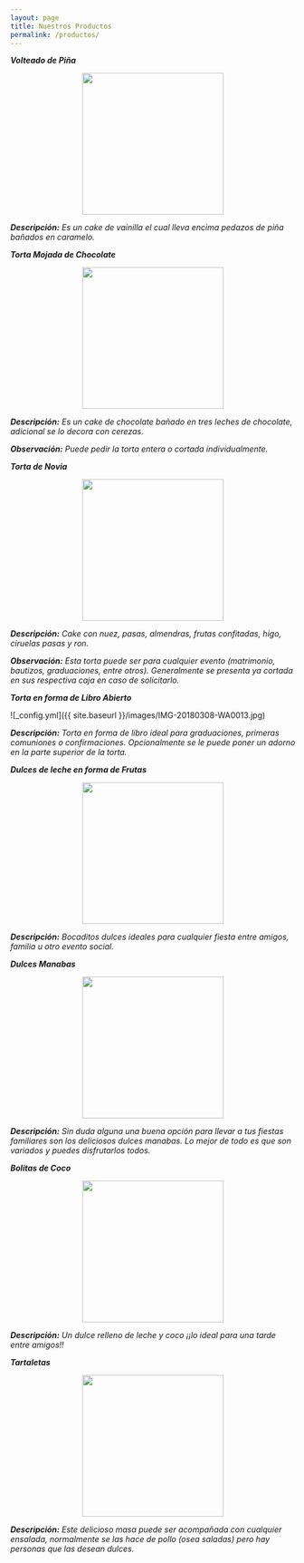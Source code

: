 ```yaml
---
layout: page
title: Nuestros Productos 
permalink: /productos/
---
```


___Volteado de Piña___

<div align="center">
<img src="https://www.recetario-cocina.com/archivosbd/volteado-de-platano-con-caramelo.jpg" width="250" height="250">
</div>


___Descripción:___ _Es un cake de vainilla el cual lleva encima pedazos de piña bañados en caramelo._  
  


___Torta Mojada de Chocolate___

<div align="center">
<img src="https://i.pinimg.com/originals/20/09/b4/2009b4cc4c19d3af9d34881440d24398.jpg" width="250" height="250" align="center">
</div>


___Descripción:___ _Es un cake de chocolate bañado en tres leches de chocolate, adicional se lo decora con cerezas._ 

___Observación:___ _Puede pedir la torta entera o cortada individualmente._



___Torta de Novia___

<div align="center">
<img src="https://2.bp.blogspot.com/-BpR7EltDqq8/VPNPspSmfPI/AAAAAAAAAGc/s8aJUPRU4L8/s1600/IMG_0115.JPG" width="250" height="250">
</div>

___Descripción:___ _Cake con nuez, pasas, almendras, frutas confitadas, higo, ciruelas pasas y ron._

___Observación:___ _Esta torta puede ser para cualquier evento (matrimonio, bautizos, graduaciones, entre otros). Generalmente se presenta ya cortada en sus respectiva caja en caso de solicitarlo._ 



___Torta en forma de Libro Abierto___

![_config.yml]({{ site.baseurl }}/images/IMG-20180308-WA0013.jpg)


___Descripción:___ _Torta en forma de libro ideal para graduaciones, primeras comuniones o confirmaciones. Opcionalmente se le puede poner un adorno en la parte superior de la torta._



___Dulces de leche en forma de Frutas___

<div align="center">
<img src="https://i.pinimg.com/originals/7c/93/23/7c93239af8e8242ea11aa869c59b03dd.jpg" width="250" height="250">
</div>

___Descripción:___ _Bocaditos dulces ideales para cualquier fiesta entre amigos, familia u otro evento social._



___Dulces Manabas___

<div align="center">
<img src="https://www.eluniverso.com/sites/default/files/styles/powgallery_1024/public/fotos/2013/08/dulces.jpg?itok=sKMy-3G6" width="250" height="250"> 
</div>
                                   
___Descripción:___ _Sin duda alguna una buena opción para llevar a tus fiestas familiares son los deliciosos dulces manabas. Lo mejor de todo es que son variados y puedes disfrutarlos todos._                   
                                   


___Bolitas de Coco___

<div align="center">
<img src="https://3.bp.blogspot.com/-S8FFMVQFfMw/WKXnaSzf8AI/AAAAAAAAEQk/LUnGa0Pru_QsOZvhy9LkpumgijHdOPc_QCLcB/s1600/IMG_20170204_140908.jpg" width="250" height="250">
</div>

___Descripción:___ _Un dulce relleno de leche y coco ¡¡lo ideal para una tarde entre amigos!!_



___Tartaletas___

<div align="center">
<img src="https://www.recetasdemama.es/wp-content/uploads/2012/05/Tartaletas-de-masa-quebrada.jpg" width="250" height="250"> 
</div>

___Descripción:___ _Este delicioso masa puede ser acompañada con cualquier ensalada, normalmente se las hace de pollo (osea saladas) pero hay personas que las desean dulces._
